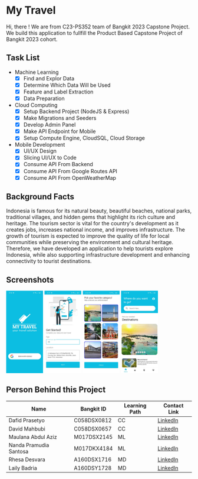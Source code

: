 
# My Travel
Hi, there ! We are from C23-PS352 team of Bangkit 2023 Capstone Project. We build this application to fullfill the Product Based Capstone Project of Bangkit 2023 cohort. 


## Task List
* Machine Learning
    * [X] Find and Explor Data
    * [X] Determine Which Data Will be Used
    * [X] Feature and Label Extraction
    * [X] Data Preparation
* Cloud Computing
    * [X] Setup Backend Project (NodeJS & Express)
    * [X] Make Migrations and Seeders
    * [X] Develop Admin Panel
    * [X] Make API Endpoint for Mobile
    * [X] Setup Compute Engine, CloudSQL, Cloud Storage
* Mobile Development
    * [X] UI/UX Design
    * [X] Slicing UI/UX to Code
    * [X] Consume API From Backend
    * [X] Consume API From Google Routes API
    * [X] Consume API From OpenWeatherMap
## Background Facts

Indonesia is famous for its natural beauty, beautiful beaches, national parks, traditional villages, and hidden gems that highlight its rich culture and heritage. The tourism sector is vital for the country's development as it creates jobs, increases national income, and improves infrastructure. The growth of tourism is expected to improve the quality of life for local communities while preserving the environment and cultural heritage. Therefore, we have developed an application to help tourists explore Indonesia, while also supporting infrastructure development and enhancing connectivity to tourist destinations. 
## Screenshots

<p float="left">
<img src="https://github.com/Project-Capstone-Bangkit-2023/main-repository/blob/master/Screenshoots/1.%20Login%20Page.jpeg?raw=true" width="100" >
<img src="https://github.com/Project-Capstone-Bangkit-2023/main-repository/blob/master/Screenshoots/2.%20First%20Setup%20Page.jpeg?raw=true" width="100" >
<img src="https://github.com/Project-Capstone-Bangkit-2023/main-repository/blob/master/Screenshoots/3.%20Setup%20Category%20Page.jpeg?raw=true" width="100">
<img src="https://github.com/Project-Capstone-Bangkit-2023/main-repository/blob/master/Screenshoots/4.%20Home%20Page.jpeg?raw=true" width="100">
</p>

## Person Behind this Project

| Name      | Bangkit ID | Learning Path | Contact Link |
| ----------- | ----------- | ----------- | ----------- |
| Dafid Prasetyo      | C058DSX0812       | CC      | [LinkedIn](https://www.linkedin.com/in/dafidpr/en-us?trk=people-guest_people_search-card)       |
| David Mahbubi   | C058DSX0657        | CC      | [LinkedIn](https://id.linkedin.com/in/david-mahbubi)       |
| Maulana Abdul Aziz   | M017DSX2145        | ML      | [LinkedIn](https://id.linkedin.com/in/maulana-abdul-aziz-711955218)       |
| Nanda Pramudia Santosa | M017DKX4184        | ML      | [LinkedIn](https://id.linkedin.com/in/nanda-pramudia-santosa-aa16351ba)       |
| Rhesa Desvara | A160DSX1716        | MD      | [LinkedIn](https://id.linkedin.com/in/rhesa-devara-widyaputra-854213160)       |
| Laily Badria | A160DSY1728        | MD      | [LinkedIn](https://www.linkedin.com/in/lailybadria/)       |

